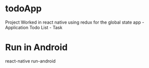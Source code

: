 # todoApp
Project Worked in react native using redux for the global state app - Application Todo List - Task

# Run in Android
react-native run-android
